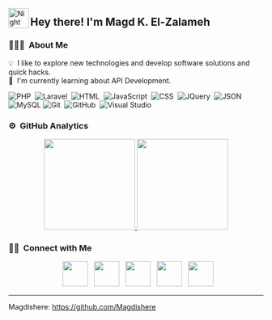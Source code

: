 
<img alt="Night Coding" src="./assets/Hand%20Wave.gif" width='40' align="left"/><h2>Hey there! I'm Magd K. El-Zalameh</h2>

<!-- ## 👋 &nbsp;Hey there! I'm Magd K. El-Zalameh -->

### 👨🏻‍💻 &nbsp;About Me

💡 &nbsp;I like to explore new technologies and develop software solutions and quick hacks.
<br>
🌱 &nbsp;I'm currently learning about API Development.

![PHP](https://img.shields.io/badge/-PHP-05122A?style=flat&logo=php)&nbsp;
![Laravel](https://img.shields.io/badge/-Laravel-05122A?style=flat&logo=laravel)&nbsp;
![HTML](https://img.shields.io/badge/-HTML-05122A?style=flat&logo=HTML5)&nbsp;
![JavaScript](https://img.shields.io/badge/-JavaScript-05122A?style=flat&logo=javascript)&nbsp;
![CSS](https://img.shields.io/badge/-CSS-05122A?style=flat&logo=css3)&nbsp;
![JQuery](https://img.shields.io/badge/-JQuery-05122A?style=flat&logo=jquery)&nbsp;
![JSON](https://img.shields.io/badge/-JSON-05122A?style=flat&logo=json)&nbsp;
![MySQL](https://img.shields.io/badge/-MySQL-05122A?style=flat&logo=mysql)
![Git](https://img.shields.io/badge/-Git-05122A?style=flat&logo=git)&nbsp;
![GitHub](https://img.shields.io/badge/-GitHub-05122A?style=flat&logo=github)&nbsp;
![Visual Studio](https://img.shields.io/badge/-Visual%20Studio-05122A?style=flat&logo=visual-studio&logoColor=007ACC)&nbsp;





### ⚙️ &nbsp;GitHub Analytics

<p align="center">
<a href="https://github.com/Magdishere">
  <img height="180em" src="https://github-readme-stats-eight-theta.vercel.app/api?username=Magdishere&show_icons=true&theme=algolia&include_all_commits=true&count_private=true"/>
  <img height="180em" src="https://github-readme-stats-eight-theta.vercel.app/api/top-langs/?username=Magdishere&layout=compact&langs_count=8&theme=algolia"/>
</a>
</p>

### 🤝🏻 &nbsp;Connect with Me

<p align="center">
    &nbsp; <a href="https://www.linkedin.com/in/magd-k-el-zalameh-233701275/" target="_blank" rel="noopener noreferrer"><img src="https://img.icons8.com/plasticine/100/000000/linkedin.png" width="50" /></a>
    &nbsp; <a href="mailto:magdelzalameh6@gmail.com" target="_blank" rel="noopener noreferrer"><img src="https://img.icons8.com/plasticine/100/000000/gmail.png" width="50" /></a>
    &nbsp; <a href="https://wa.me/+96176326960" target="_blank" rel="noopener noreferrer"><img src="https://img.icons8.com/plasticine/100/000000/whatsapp.png" width="50" /></a>
    &nbsp; <a href="https://www.facebook.com/profile.php?id=61550079144274" target="_blank" rel="noopener noreferrer"><img src="https://img.icons8.com/plasticine/100/000000/facebook.png" width="50" /></a>
    &nbsp; <a href="https://www.instagram.com/magdishere/" target="_blank" rel="noopener noreferrer"><img src="https://img.icons8.com/plasticine/100/000000/instagram.png" width="50" /></a>
</p>


-----
Magdishere: https://github.com/Magdishere

